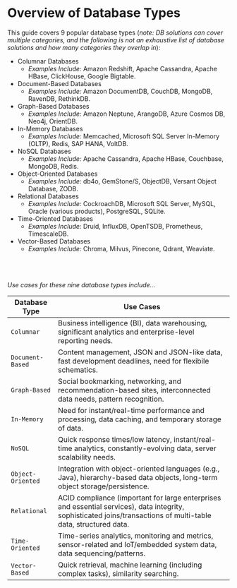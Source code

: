 # Overview of Database Types
This guide covers 9 popular database types (*note: DB solutions can cover multiple categories, and the following is not an exhaustive list of database solutions and how many categories they overlap in*):
  
* Columnar Databases
  + *Examples Include:* Amazon Redshift, Apache Cassandra, Apache HBase, ClickHouse, Google Bigtable.
* Document-Based Databases
  + *Examples Include:* Amazon DocumentDB, CouchDB, MongoDB, RavenDB, RethinkDB.
* Graph-Based Databases
  + *Examples Include:* Amazon Neptune, ArangoDB, Azure Cosmos DB, Neo4j, OrientDB.
* In-Memory Databases
  + *Examples Include:* Memcached, Microsoft SQL Server In-Memory (OLTP), Redis, SAP HANA, VoltDB.
* NoSQL Databases
  + *Examples Include:* Apache Cassandra, Apache HBase, Couchbase, MongoDB, Redis.
* Object-Oriented Databases
  + *Examples Include:* db4o, GemStone/S, ObjectDB, Versant Object Database, ZODB.
* Relational Databases
  + *Examples Include:* CockroachDB, Microsoft SQL Server, MySQL, Oracle (various products), PostgreSQL, SQLite.
* Time-Oriented Databases
  + *Examples Include:* Druid, InfluxDB, OpenTSDB, Prometheus, TimescaleDB.
* Vector-Based Databases
  + *Examples Include:* Chroma, Milvus, Pinecone, Qdrant, Weaviate.

<br /><br />  
*Use cases for these nine database types include...*
  
| Database Type | Use Cases |
| ------- | ------- |
| `Columnar` | Business intelligence (BI), data warehousing, significant analytics and enterprise-level reporting needs. |
| `Document-Based` | Content management, JSON and JSON-like data, fast development deadlines, need for flexibile schematics. |
| `Graph-Based` | Social bookmarking, networking, and recommendation-based sites, interconnected data needs, pattern recognition. |
| `In-Memory` | Need for instant/real-time performance and processing, data caching, and temporary storage of data. | 
| `NoSQL` | Quick response times/low latency, instant/real-time analytics, constantly-evolving data, server scalability needs. |
| `Object-Oriented` | Integration with object-oriented languages (e.g., Java), hierarchy-based data objects, long-term object storage/persistence. |
| `Relational` | ACID compliance (important for large enterprises and essential services), data integrity, sophisticated joins/transactions of multi-table data, structured data. |
| `Time-Oriented` | Time-series analytics, monitoring and metrics, sensor-related and IoT/embedded system data, data sequencing/patterns. |
| `Vector-Based` | Quick retrieval, machine learning (including complex tasks), similarity searching. |
